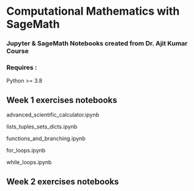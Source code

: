 # Computational Mathematics with SageMath

### Jupyter & SageMath Notebooks created from Dr. Ajit Kumar Course

### Requires :

Python >= 3.8

## Week 1 exercises notebooks

advanced_scientific_calculator.ipynb

lists_tuples_sets_dicts.ipynb

functions_and_branching.ipynb

for_loops.ipynb

while_loops.ipynb

## Week 2 exercises notebooks
